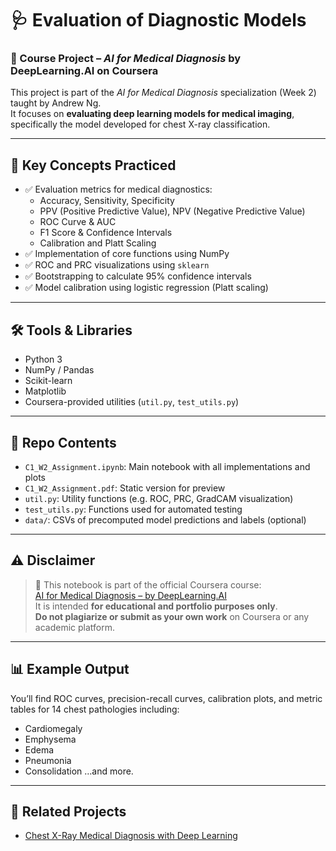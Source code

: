 # 🩺 Evaluation of Diagnostic Models

### 📍 Course Project – *AI for Medical Diagnosis* by DeepLearning.AI on Coursera

This project is part of the *AI for Medical Diagnosis* specialization (Week 2) taught by Andrew Ng.  
It focuses on **evaluating deep learning models for medical imaging**, specifically the model developed for chest X-ray classification.

---

## 🧠 Key Concepts Practiced

- ✅ Evaluation metrics for medical diagnostics:
  - Accuracy, Sensitivity, Specificity
  - PPV (Positive Predictive Value), NPV (Negative Predictive Value)
  - ROC Curve & AUC
  - F1 Score & Confidence Intervals
  - Calibration and Platt Scaling
- ✅ Implementation of core functions using NumPy
- ✅ ROC and PRC visualizations using `sklearn`
- ✅ Bootstrapping to calculate 95% confidence intervals
- ✅ Model calibration using logistic regression (Platt scaling)

---

## 🛠️ Tools & Libraries

- Python 3
- NumPy / Pandas
- Scikit-learn
- Matplotlib
- Coursera-provided utilities (`util.py`, `test_utils.py`)

---

## 📁 Repo Contents

- `C1_W2_Assignment.ipynb`: Main notebook with all implementations and plots
- `C1_W2_Assignment.pdf`: Static version for preview
- `util.py`: Utility functions (e.g. ROC, PRC, GradCAM visualization)
- `test_utils.py`: Functions used for automated testing
- `data/`: CSVs of precomputed model predictions and labels (optional)

---

## ⚠️ Disclaimer

> 📌 This notebook is part of the official Coursera course:  
> [AI for Medical Diagnosis – by DeepLearning.AI](https://www.coursera.org/learn/ai-for-medical-diagnosis)  
> It is intended **for educational and portfolio purposes only**.  
> **Do not plagiarize or submit as your own work** on Coursera or any academic platform.

---

## 📊 Example Output

You’ll find ROC curves, precision-recall curves, calibration plots, and metric tables for 14 chest pathologies including:
- Cardiomegaly
- Emphysema
- Edema
- Pneumonia
- Consolidation
…and more.

---

## 📌 Related Projects
- [Chest X-Ray Medical Diagnosis with Deep Learning]([https://github.com/yianmast/Chest-XRay-Diagnosis](https://github.com/yianmast/Chest-XRay-Diagnosis-deep-learning))
